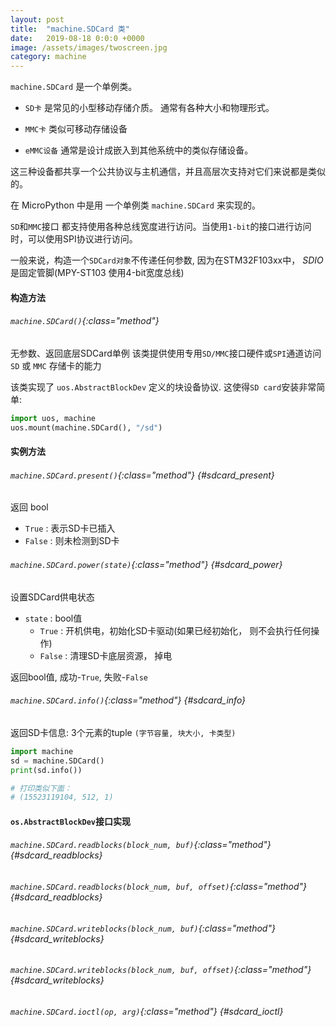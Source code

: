 ```yaml
---
layout: post
title:  "machine.SDCard 类"
date:   2019-08-18 0:0:0 +0000
image: /assets/images/twoscreen.jpg
category: machine
---
```


`machine.SDCard` 是一个单例类。

- `SD卡`
    是常见的小型移动存储介质。 通常有各种大小和物理形式。

- `MMC卡`
    类似可移动存储设备

- `eMMC设备`
    通常是设计成嵌入到其他系统中的类似存储设备。

这三种设备都共享一个公共协议与主机通信，并且高层次支持对它们来说都是类似的。

在 MicroPython 中是用 一个单例类 `machine.SDCard` 来实现的。


`SD`和`MMC`接口 都支持使用各种总线宽度进行访问。当使用`1-bit`的接口进行访问时，可以使用SPI协议进行访问。

一般来说，构造一个`SDCard对象`不传递任何参数, 因为在STM32F103xx中， _SDIO_ 是固定管脚(MPY-ST103 使用4-bit宽度总线)

#### 构造方法

###### `machine.SDCard()`{:class="method"}

无参数、返回底层SDCard单例
该类提供使用专用`SD/MMC`接口硬件或`SPI`通道访问 `SD` 或 `MMC` 存储卡的能力

该类实现了 `uos.AbstractBlockDev` 定义的块设备协议. 这使得`SD card`安装非常简单:

```py
import uos, machine
uos.mount(machine.SDCard(), "/sd")
```

#### 实例方法

###### `machine.SDCard.present()`{:class="method"} {#sdcard_present}

返回 bool

- `True` : 表示SD卡已插入
- `False` : 则未检测到SD卡


###### `machine.SDCard.power(state)`{:class="method"} {#sdcard_power}

设置SDCard供电状态
- `state` : bool值
    - `True` : 开机供电，初始化SD卡驱动(如果已经初始化， 则不会执行任何操作)
    - `False` : 清理SD卡底层资源， 掉电

返回bool值, 成功-`True`, 失败-`False`


###### `machine.SDCard.info()`{:class="method"} {#sdcard_info}

返回SD卡信息: 3个元素的tuple `(字节容量, 块大小, 卡类型)`
```python
import machine
sd = machine.SDCard()
print(sd.info())

# 打印类似下面：
# (15523119104, 512, 1)
```


#### `os.AbstractBlockDev`接口实现

###### `machine.SDCard.readblocks(block_num, buf)`{:class="method"} {#sdcard_readblocks}
###### `machine.SDCard.readblocks(block_num, buf, offset)`{:class="method"} {#sdcard_readblocks}
###### `machine.SDCard.writeblocks(block_num, buf)`{:class="method"} {#sdcard_writeblocks}
###### `machine.SDCard.writeblocks(block_num, buf, offset)`{:class="method"} {#sdcard_writeblocks}
###### `machine.SDCard.ioctl(op, arg)`{:class="method"} {#sdcard_ioctl}
